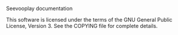 Seevooplay documentation

This software is licensed under the terms of the GNU General Public License,
Version 3. See the COPYING file for complete details.
